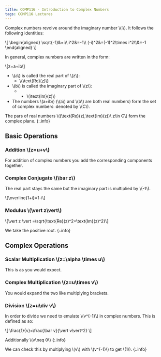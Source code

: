 ```yaml
---
title: COMP116 - Introduction to Complex Numbers
tags: COMP116 Lectures
---
```

Complex numbers revolve around the imaginary number &#92;(i&#92;). It follows the following identities:

&#92;[
\begin{aligned}
\sqrt{-1}&=i&#92;&#92;
i^2&=-1&#92;&#92;
(-i)^2&=(-1)^2\times i^2&#92;&#92;&=-1
\end{aligned}
&#92;]

In general, complex numbers are written in the form:

&#92;[z=a+ib&#92;]

* &#92;(a&#92;) is called the real part of &#92;(z&#92;):
	* &#92;(\text{Re}(z)&#92;)
* &#92;(b&#92;) is called the imaginary part of &#92;(z&#92;):
	* * &#92;(\text{Im}(z)&#92;)
* The numbers &#92;(a+ib&#92;)  (&#92;(a&#92;) and &#92;(b&#92;) are both real numbers) form the set of complex numbers: denoted by &#92;(C&#92;).

The pars of real numbers &#92;((\text{Re}(z),\text{Im}(z))\ z\in C&#92;) form the complex plane.
{:.info}

## Basic Operations
### Addition &#92;(z=u+v&#92;)
For addition of complex numbers you add the corresponding components together.
### Complex Conjugate &#92;(\bar z&#92;)
The real part stays the same but the imaginary part is multiplied by &#92;(-1&#92;).

&#92;[\overline{1+i}=1-i&#92;]
### Modulus &#92;(\vert z\vert&#92;)

&#92;[\vert z \vert =\sqrt{\text{Re}(z)^2+\text{Im}(z)^2}&#92;]

We take the positive root.
{:.info}

## Complex Operations
### Scalar Multiplication &#92;(z=\alpha \times u&#92;)
This is as you would expect.

### Complex Multiplication &#92;(z=u\times v&#92;)
You would expand the two like multiplying brackets.
### Division &#92;(z=u\div v&#92;)
In order to divide we need to emulate &#92;(v^{-1}&#92;) in complex numbers. This is defined as so:

&#92;[
\frac{1}{v}=\frac{\bar v}{\vert v\vert^2}
&#92;]

Additionally &#92;(v\neq 0&#92;)
{:.info}

We can check this by multiplying &#92;(v&#92;) with &#92;(v^{-1}&#92;) to get &#92;(1&#92;).
{:.info}
